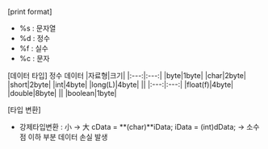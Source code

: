 [print format]
- %s : 문자열
- %d : 정수
- %f : 실수
- %c : 문자

[데이터 타입]
정수 데이터
|자료형|크기|
|:---:|:---:|
|byte|1byte|
|char|2byte|
|short|2byte|
|int|4byte|
|long(L)|4byte|
||
|:---:|:---:|
|float(f)|4byte|
|double|8byte|
||
|boolean|1byte|

[타입 변환]
- 강제타입변환 : 小 -> 大
  cData = **(char)**iData;
  iData = (int)dData; -> 소수점 이하 부분 데이터 손실 발생
